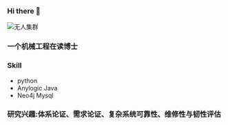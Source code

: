 ### Hi there 👋

<!--
**zhouxinxin19920802/zhouxinxin19920802** is a ✨ _special_ ✨ repository because its `README.md` (this file) appears on your GitHub profile.

Here are some ideas to get you started:

- 🔭 I’m currently working on ...
- 🌱 I’m currently learning ...
- 👯 I’m looking to collaborate on ...
- 🤔 I’m looking for help with ...
- 💬 Ask me about ...
- 📫 How to reach me: ...
- 😄 Pronouns: ...
- ⚡ Fun fact: ...
-->
![无人集群](http://www.81.cn/jpdbfy2019/bqkj/_attachment/2020/08/25/9889428_309c236f8c4920aed9d303.jpg)

### 一个机械工程在读博士

### Skill
 * python
 * Anylogic Java
 * Neo4j Mysql

### 研究兴趣:体系论证、需求论证、复杂系统可靠性、维修性与韧性评估


